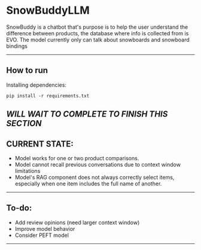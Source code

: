 # SnowBuddyLLM
SnowBuddy is a chatbot that's purpose is to help the user understand the difference between products, the database where info is collected from is EVO. The model currently only can talk about snowboards and snowboard bindings

---

## How to run

Installing dependencies:
```
pip install -r requirements.txt
```
*WILL WAIT TO COMPLETE TO FINISH THIS SECTION*
---

## CURRENT STATE:
- Model works for one or two product comparisons.
- Model cannot recall previous conversations due to context window limitations
- Model's RAG component does not always correctly select items, especially when one item includes the full name of another.

---

## To-do:
- Add review opinions (need larger context window)
- Improve model behavior
- Consider PEFT model

---